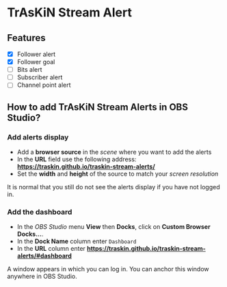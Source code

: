 # TrAsKiN Stream Alert

## Features

- [x] Follower alert
- [x] Follower goal
- [ ] Bits alert
- [ ] Subscriber alert
- [ ] Channel point alert

## How to add TrAsKiN Stream Alerts in OBS Studio?

### Add alerts display

* Add a **browser source** in the *scene* where you want to add the alerts
* In the **URL** field use the following address: **https://traskin.github.io/traskin-stream-alerts/**
* Set the **width** and **height** of the source to match your *screen resolution*

It is normal that you still do not see the alerts display if you have not logged in.

### Add the dashboard

* In the *OBS Studio* menu **View** then **Docks**, click on **Custom Browser Docks...**.
* In the **Dock Name** column enter `Dashboard`
* In the **URL** column enter **https://traskin.github.io/traskin-stream-alerts/#dashboard**

A window appears in which you can log in. You can anchor this window anywhere in OBS Studio.
